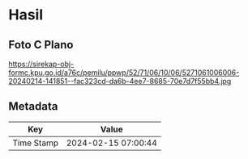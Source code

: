 # Hasil

## Foto C Plano

https://sirekap-obj-formc.kpu.go.id/a76c/pemilu/ppwp/52/71/06/10/06/5271061006006-20240214-141851--fac323cd-da6b-4ee7-8685-70e7d7f55bb4.jpg


## Metadata

| Key        | Value               |
| ---------- | ------------------- |
| Time Stamp | 2024-02-15 07:00:44 |



